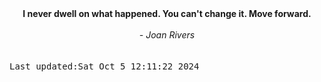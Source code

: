 
<div align="center"><b><span>I never dwell on what happened. You can't change it. Move forward.</span></b><br><br><i> - Joan Rivers</i></div>
<br><br><kbd>Last updated:Sat Oct  5 12:11:22 2024</kbd>
